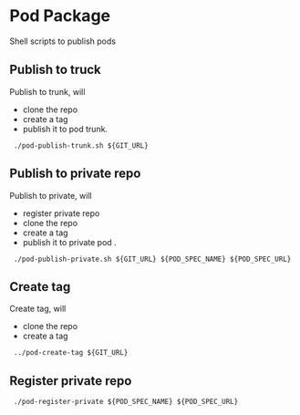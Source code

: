 # Pod Package

Shell scripts to publish pods



## Publish to truck

Publish to trunk, will
- clone the repo
- create a tag
- publish it to pod trunk.

```
 ./pod-publish-trunk.sh ${GIT_URL}

```



## Publish to private repo

Publish to private, will
- register private repo
- clone the repo
- create a tag
- publish it to private pod .

```
 ./pod-publish-private.sh ${GIT_URL} ${POD_SPEC_NAME} ${POD_SPEC_URL}

```


## Create tag

Create tag, will
- clone the repo
- create a tag

```
 ../pod-create-tag ${GIT_URL}

```


## Register private repo

```
 ./pod-register-private ${POD_SPEC_NAME} ${POD_SPEC_URL}

```